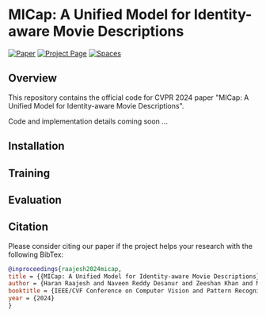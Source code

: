 # MICap: A Unified Model for Identity-aware Movie Descriptions


[![Paper](https://img.shields.io/badge/arXiv-1234.56789-B31B1B.svg)](https://arxiv.org/abs/2405.11483)
[![Project Page](https://img.shields.io/badge/project-MICap-green)](https://katha-ai.github.io/projects/micap/)
                                    <a href="https://huggingface.co/spaces/dnaveenr/iSPICE-Metric">
                                        <img alt="Spaces"
                                            src="https://img.shields.io/badge/%F0%9F%A4%97%20Hugging%20Face-Spaces-blue">
                                    </a>
                                </p>

## Overview

This repository contains the official code for CVPR 2024 paper "MICap: A Unified Model for Identity-aware Movie Descriptions". 

Code and implementation details coming soon ...

## Installation


## Training


## Evaluation


## Citation

Please consider citing our paper if the project helps your research with the following BibTex:

```bibtex
@inproceedings{raajesh2024micap,
title = {{MICap: A Unified Model for Identity-aware Movie Descriptions}},
author = {Haran Raajesh and Naveen Reddy Desanur and Zeeshan Khan and Makarand Tapaswi},
booktitle = {IEEE/CVF Conference on Computer Vision and Pattern Recognition (CVPR)},
year = {2024}
}
```